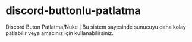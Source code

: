 # discord-buttonlu-patlatma
Discord Buton Patlatma/Nuke | Bu sistem sayesinde sunucuyu daha kolay patlabilir veya amacınız için kullanabilirsiniz.
